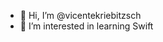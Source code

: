 - 👋 Hi, I’m @vicentekriebitzsch
- 👀 I’m interested in learning Swift


<!---
vicentekriebitzsch/vicentekriebitzsch is a ✨ special ✨ repository because its `README.md` (this file) appears on your GitHub profile.
You can click the Preview link to take a look at your changes.
--->
